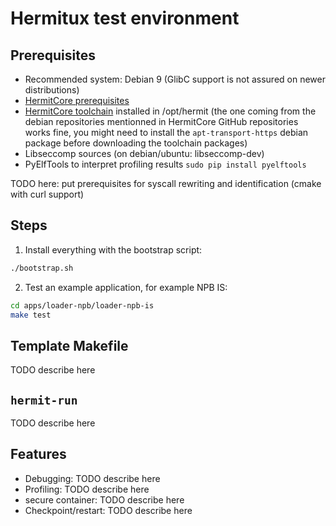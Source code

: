 # Hermitux test environment

## Prerequisites
  - Recommended system: Debian 9 (GlibC support is not assured on newer 
    distributions)
  - [HermitCore prerequisites](https://github.com/RWTH-OS/HermitCore#requirements)
  - [HermitCore toolchain](https://github.com/RWTH-OS/HermitCore#hermitcore-cross-toolchain) installed in /opt/hermit (the one coming from the
  debian repositories mentionned in HermitCore GitHub repositories works fine, you might need to install the `apt-transport-https` debian package before downloading the toolchain packages)
  - Libseccomp sources (on debian/ubuntu: libseccomp-dev)
  - PyElfTools to interpret profiling results `sudo pip install pyelftools`

TODO here: put prerequisites for syscall rewriting and identification (cmake
with curl support)

## Steps

1. Install everything with the bootstrap script:

```bash
./bootstrap.sh
```

2. Test an example application, for example NPB IS:
```bash
cd apps/loader-npb/loader-npb-is
make test
```

## Template Makefile
TODO describe here

## `hermit-run`
TODO describe here

## Features

- Debugging: TODO describe here
- Profiling: TODO describe here
- secure container: TODO describe here
- Checkpoint/restart: TODO describe here
